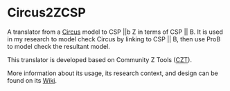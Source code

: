 # Circus2ZCSP
A translator from a [Circus](https://www.cs.york.ac.uk/circus/) model to CSP ||b Z in terms of CSP || B. It is used in my research to model check Circus by linking to CSP || B, then use ProB to model check the resultant model.

This translator is developed based on Community Z Tools ([CZT](http://czt.sourceforge.net/)).

More information about its usage, its research context, and design can be found on its [Wiki](https://github.com/RandallYe/Circus2ZCSP/wiki).
